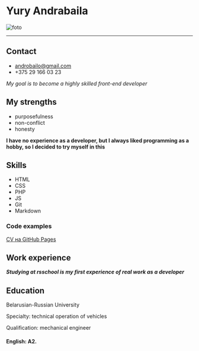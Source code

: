 # Yury Andrabaila

![foto](https://user-images.githubusercontent.com/98847287/159718547-5dd85245-0da8-436e-8b50-ea3d4364f51e.jpg)
___
## Contact
* androbailo@gmail.com
* +375 29 166 03 23


*My goal is to become a highly skilled front-end developer*


## My strengths
* purposefulness
* non-conflict
* honesty


**I have no experience as a developer, but I always liked programming as a hobby, so I decided to try myself in this**


## Skills
* HTML
* CSS
* PHP
* JS
* Git
* Markdown


### Сode examples
[CV на GitHub Pages](https://github.com/Andrabaila/rsschool-cv)

## Work experience
***Studying at rsschool is my first experience of real work as a developer***

## Education
Belarusian-Russian University

Specialty: technical operation of vehicles

Qualification: mechanical engineer

#### English: A2.
